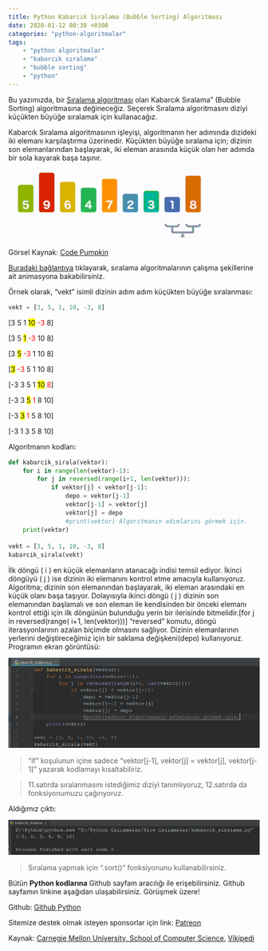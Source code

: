 ```yaml
---
title: Python Kabarcık Sıralama (Bubble Sorting) Algoritması
date: 2020-01-12 00:30 +0300
categories: "python-algoritmalar"
tags:  
    - "python algoritmalar"
    - "kabarcık sıralama"
    - "bubble sorting"
    - "python"
---
```


Bu yazımızda, bir [Sıralama algoritması](https://www.kodlamaogreniyorum.com/python-algoritmalar/) olan Kabarcık Sıralama” (Bubble Sorting) algoritmasına değineceğiz. Seçerek Sıralama algoritmasını diziyi küçükten büyüğe sıralamak için kullanacağız.

Kabarcık Sıralama algoritmasının işleyişi, algoritmanın her adımında dizideki iki elemanı karşılaştırma üzerinedir. Küçükten büyüğe sıralama için; dizinin son elemanlarından başlayarak, iki eleman arasında küçük olan her adımda bir sola kayarak başa taşınır. 

![](/assets/img/matlab/matlab54.webp) 

Görsel Kaynak: [Code Pumpkin](https://codepumpkin.com/bubble-sort/)

[Buradaki bağlantıya](https://www.toptal.com/developers/sorting-algorithms) tıklayarak, sıralama algoritmalarının çalışma şekillerine ait animasyona bakabilirsiniz.

Örnek olarak, “vekt” isimli dizinin adım adım küçükten büyüğe sıralanması:

```python
vekt = [3, 5, 1, 10, -3, 8]
```

[3 5 1 <span style="background-color: yellow;">10</span> <span style="color: red;">-3</span> 8]

[3 5 <span style="background-color: yellow;">1</span> <span style="color: red;">-3</span> 10 8]

[3 <span style="background-color: yellow;">5</span> <span style="color: red;">-3</span> 1 10 8]

[<span style="background-color: yellow;">3</span> <span style="color: red;">-3</span> 5 1 10 8]

[-3 3 5 1 <span style="background-color: yellow;">10</span> <span style="color: red;">8</span>]

[-3 3 <span style="background-color: yellow;">5</span> <span style="color: red;">1</span> 8 10]

[-3 <span style="background-color: yellow;">3</span> <span style="color: red;">1</span> 5 8 10]

[-3 1 3 5 8 10]

Algoritmanın kodları:

```python
def kabarcik_sirala(vektor):
    for i in range(len(vektor)-1):
        for j in reversed(range(i+1, len(vektor))):
            if vektor[j] < vektor[j-1]:
                depo = vektor[j-1]
                vektor[j-1] = vektor[j]
                vektor[j] = depo
                #print(vektor) Algoritmanın adımlarını görmek için.
    print(vektor)

vekt = [3, 5, 1, 10, -3, 8]
kabarcik_sirala(vekt)
```

İlk döngü ( i ) en küçük elemanların atanacağı indisi temsil ediyor. İkinci döngüyü ( j ) ise dizinin iki elemanını kontrol etme amacıyla kullanıyoruz. Algoritma; dizinin son elemanından başlayarak, iki eleman arasındaki en küçük olanı başa taşıyor. Dolayısıyla ikinci döngü ( j ) dizinin son elemanından başlamalı ve son eleman ile kendisinden bir önceki elemanı kontrol ettiği için ilk döngünün bulunduğu yerin bir ilerisinde bitmelidir.[for j in reversed(range( i+1, len(vektor)))] “reversed” komutu, döngü iterasyonlarının azalan biçimde olmasını sağlıyor. Dizinin elemanlarının yerlerini değiştireceğimiz için bir saklama değişkeni(depo) kullanıyoruz. Programın ekran görüntüsü:

![](/assets/img/python/python65.png)

> “if” koşulunun içine sadece “vektor[j-1], vektor[j] = vektor[j], vektor[j-1]” yazarak kodlamayı kısaltabiliriz.

> 11.satırda sıralanmasını istediğimiz diziyi tanımlıyoruz, 12.satırda da fonksiyonumuzu çağırıyoruz.

Aldığımız çıktı:

![](/assets/img/python/python66.png)

> Sıralama yapmak için “.sort()” fonksiyonunu kullanabilirsiniz.

Bütün **Python kodlarına** Github sayfam aracılığı ile erişebilirsiniz. Github sayfamın linkine aşağıdan ulaşabilirsiniz. Görüşmek üzere!

Github: [Github Python](https://github.com/TunahanBilgic/kodlamaogreniyorum/tree/main/python)

Sitemize destek olmak isteyen sponsorlar için link: [Patreon](https://patreon.com/tunahanbilgic)

Kaynak: [Carnegie Mellon University, School of Computer Science](https://www.cs.cmu.edu/~adamchik/15-121/lectures/Sorting%20Algorithms/sorting.html), [Vikipedi](https://tr.wikipedia.org/wiki/Kabarc%C4%B1k_s%C4%B1ralamas%C4%B1)